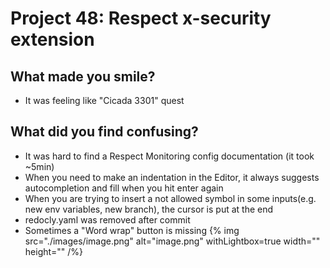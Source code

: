# Project 48: Respect x-security extension 

## What made you smile?
* It was feeling like "Cicada 3301" quest

## What did you find confusing?
* It was hard to find a Respect Monitoring config documentation (it took ~5min)
* When you need to make an indentation in the Editor, it always suggests autocompletion and fill when you hit enter again
* When you are trying to insert a not allowed symbol in some inputs(e.g. new env variables, new branch), the cursor is put at the end
* redocly.yaml was removed after commit
* Sometimes a "Word wrap" button is missing
{% img src="./images/image.png" alt="image.png" withLightbox=true width="" height="" /%}